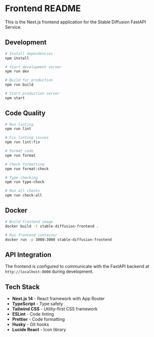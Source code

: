 # Frontend README

This is the Next.js frontend application for the Stable Diffusion FastAPI Service.

## Development

```bash
# Install dependencies
npm install

# Start development server
npm run dev

# Build for production
npm run build

# Start production server
npm start
```

## Code Quality

```bash
# Run linting
npm run lint

# Fix linting issues
npm run lint:fix

# Format code
npm run format

# Check formatting
npm run format:check

# Type checking
npm run type-check

# Run all checks
npm run check-all
```

## Docker

```bash
# Build frontend image
docker build -t stable-diffusion-frontend .

# Run frontend container
docker run -p 3000:3000 stable-diffusion-frontend
```

## API Integration

The frontend is configured to communicate with the FastAPI backend at `http://localhost:8000` during development.

## Tech Stack

- **Next.js 14** - React framework with App Router
- **TypeScript** - Type safety
- **Tailwind CSS** - Utility-first CSS framework
- **ESLint** - Code linting
- **Prettier** - Code formatting
- **Husky** - Git hooks
- **Lucide React** - Icon library

